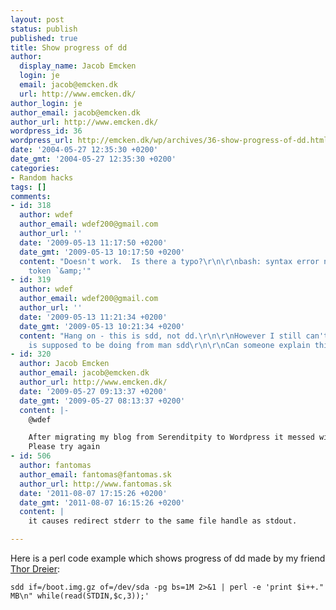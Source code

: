 ```yaml
---
layout: post
status: publish
published: true
title: Show progress of dd
author:
  display_name: Jacob Emcken
  login: je
  email: jacob@emcken.dk
  url: http://www.emcken.dk/
author_login: je
author_email: jacob@emcken.dk
author_url: http://www.emcken.dk/
wordpress_id: 36
wordpress_url: http://emcken.dk/wp/archives/36-show-progress-of-dd.html
date: '2004-05-27 12:35:30 +0200'
date_gmt: '2004-05-27 12:35:30 +0200'
categories:
- Random hacks
tags: []
comments:
- id: 318
  author: wdef
  author_email: wdef200@gmail.com
  author_url: ''
  date: '2009-05-13 11:17:50 +0200'
  date_gmt: '2009-05-13 10:17:50 +0200'
  content: "Doesn't work.  Is there a typo?\r\n\r\nbash: syntax error near unexpected
    token `&amp;'"
- id: 319
  author: wdef
  author_email: wdef200@gmail.com
  author_url: ''
  date: '2009-05-13 11:21:34 +0200'
  date_gmt: '2009-05-13 10:21:34 +0200'
  content: "Hang on - this is sdd, not dd.\r\n\r\nHowever I still can't see what 2&amp;gt
    is supposed to be doing from man sdd\r\n\r\nCan someone explain this?"
- id: 320
  author: Jacob Emcken
  author_email: jacob@emcken.dk
  author_url: http://www.emcken.dk/
  date: '2009-05-27 09:13:37 +0200'
  date_gmt: '2009-05-27 08:13:37 +0200'
  content: |-
    @wdef

    After migrating my blog from Serenditpity to Wordpress it messed with some of my examples... I've corrected the code now.
    Please try again
- id: 506
  author: fantomas
  author_email: fantomas@fantomas.sk
  author_url: http://www.fantomas.sk
  date: '2011-08-07 17:15:26 +0200'
  date_gmt: '2011-08-07 16:15:26 +0200'
  content: |
    it causes redirect stderr to the same file handle as stdout.

---
```

Here is a perl code example which shows progress of dd made by my friend <a href="http://www.dreier.nu/">Thor Dreier</a>:

    sdd if=/boot.img.gz of=/dev/sda -pg bs=1M 2>&1 | perl -e 'print $i++." MB\n" while(read(STDIN,$c,3));'

